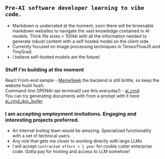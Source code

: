 ## ```Pre-AI software developer learning to vibe code.  ```


   - Markdown is underrated at the moment, soon there will be browsable markdown websites to navigate the vast knowledge contained in AI models. Think file sizes < 100kb with all the information needed to generate robust content with a self hosted model on the client side.
   - Currently focused on image processing techniques in TensorFlowJS and TinyGrad.    
   - I believe self-hosted models are the future!
  
### Stuff I'm building at the moment
 React Front-end sample - [MemeSeek](memeseek.com/editor)  the backend is still brittle, so keep the website hush hush.  
 Command-line OPENAI-api terminal(I use this everyday!) - [ai_cmd](https://github.com/bcwaters/ai_cmd)  
 You can try generating documents with from a prompt with it here: [ai_cmd_doc_builer](https://zingpng.com)

 ### I am accepting employment invitations.  Engaging and interesting projects preferred.
  - An internal tooling team would be amazing.  Specialized functionality with a set of technical users.
  - Any role that gets me closer to working directly with large LLMs
  - I will accept `contracted offers < 1 year` for cookie cutter enterprise code. Gotta pay for hosting and access to LLM  somehow!

<!--
**bcwaters/bcwaters** is a ✨ _special_ ✨ repository because its `README.md` (this file) appears on your GitHub profile.

Here are some ideas to get you started:

- 🔭 I’m currently working on ...
- 🌱 I’m currently learning ...
- 👯 I’m looking to collaborate on ...
- 🤔 I’m looking for help with ...
- 💬 Ask me about ...
- 📫 How to reach me: ...
- 😄 Pronouns: ...
- ⚡ Fun fact: ...
-->
